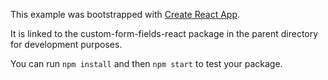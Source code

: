 This example was bootstrapped with [Create React App](https://github.com/facebook/create-react-app).

It is linked to the custom-form-fields-react package in the parent directory for development purposes.

You can run `npm install` and then `npm start` to test your package.
